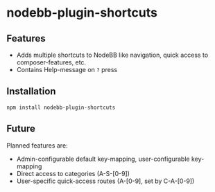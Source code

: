 # nodebb-plugin-shortcuts

## Features

 + Adds multiple shortcuts to NodeBB like navigation, quick access to composer-features, etc.
 + Contains Help-message on `?` press

## Installation

    npm install nodebb-plugin-shortcuts

## Future

Planned features are:

 + Admin-configurable default key-mapping, user-configurable key-mapping
 + Direct access to categories (A-S-[0-9])
 + User-specific quick-access routes (A-[0-9], set by C-A-[0-9])
